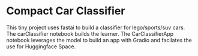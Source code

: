 # Compact Car Classifier

This tiny project uses fastai to build a classifier for lego/sports/suv cars.
The carClassifier notebook builds the learner. 
The CarClassifierApp notebook leverages the model to build an app with Gradio and facilates the use for Huggingface Space.
